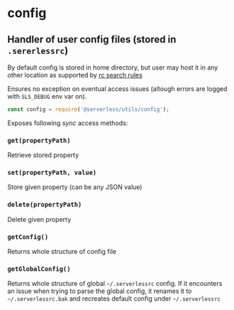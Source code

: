 # config

## Handler of user config files (stored in `.sererlessrc`)

By default config is stored in home directory, but user may host it in any other location as supported by [rc search rules](https://github.com/dominictarr/rc#standards)

Ensures no exception on eventual access issues (altough errors are logged with `SLS_DEBUG` env var on).

```javascript
const config = require('@serverless/utils/config');
```

Exposes following _sync_ access methods:

### `get(propertyPath)`

Retrieve stored property

### `set(propertyPath, value)`

Store given property (can be any JSON value)

### `delete(propertyPath)`

Delete given property

### `getConfig()`

Returns whole structure of config file

### `getGlobalConfig()`

Returns whole structure of global `~/.serverlessrc` config. If it encounters an issue when trying to parse the global config, it renames it to `~/.serverlessrc.bak` and recreates default config under `~/.serverlessrc`
